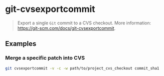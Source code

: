 # git-cvsexportcommit

> Export a single `Git` commit to a CVS checkout. More information: <https://git-scm.com/docs/git-cvsexportcommit>.

## Examples

### Merge a specific patch into CVS

```bash
git cvsexportcommit -v -c -w path/to/project_cvs_checkout commit_sha1
```
